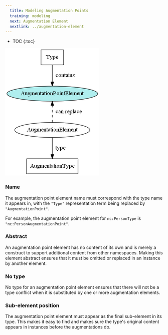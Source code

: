 ```yaml
---
  title: Modeling Augmentation Points
  training: modeling
  next: Augmentation Element
  nextlink: ../augmentation-element
---
```


- TOC
{:toc}

![Augmentation point element](images/aug-point.png)

### Name

The augmentation point element name must correspond with the type name it appears in, with the `"Type"` representation term being replaced by `"AugmentationPoint"`.

For example, the augmentation point element for `nc:PersonType` is `"nc:PersonAugmentationPoint"`.

### Abstract

An augmentation point element has no content of its own and is merely a construct to support additional content from other namespaces.  Making this element abstract ensures that it must be omitted or replaced in an instance by another element.

### No type

No type for an augmentation point element ensures that there will not be a type conflict when it is substituted by one or more augmentation elements.

### Sub-element position

The augmentation point element must appear as the final sub-element in its type.  This makes it easy to find and makes sure the type's original content appears in instances before the augmentations do.
